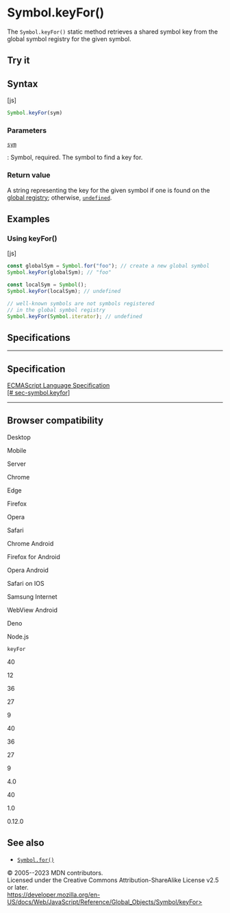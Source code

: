 Symbol.keyFor()
===============

 
The `Symbol.keyFor()` static method retrieves a shared symbol key from
the global symbol registry for the given symbol.


 
Try it 
------

 



 
Syntax
------

 
 
 
[js]


```js
Symbol.keyFor(sym)
```




 
### Parameters

 

[`sym`](#sym)

:   Symbol, required. The symbol to find a key for.



 
### Return value 

 
A string representing the key for the given symbol if one is found on
the [global
registry](../symbol#shared_symbols_in_the_global_symbol_registry);
otherwise, [`undefined`](../undefined).



 
Examples
--------


 
### Using keyFor() 

 
 
 
[js]


```js
const globalSym = Symbol.for("foo"); // create a new global symbol
Symbol.keyFor(globalSym); // "foo"

const localSym = Symbol();
Symbol.keyFor(localSym); // undefined

// well-known symbols are not symbols registered
// in the global symbol registry
Symbol.keyFor(Symbol.iterator); // undefined
```




Specifications
--------------

 
  -----------------------------------------------------------------------------------------------------------
  Specification
  -----------------------------------------------------------------------------------------------------------
  [ECMAScript Language Specification\
  [\#
  sec-symbol.keyfor]](https://tc39.es/ecma262/multipage/fundamental-objects.html#sec-symbol.keyfor)

  -----------------------------------------------------------------------------------------------------------


Browser compatibility 
---------------------

 


Desktop

Mobile

Server

Chrome

Edge

Firefox

Opera

Safari

Chrome Android

Firefox for Android

Opera Android

Safari on IOS

Samsung Internet

WebView Android

Deno

Node.js

`keyFor`

40

12

36

27

9

40

36

27

9

4.0

40

1.0

0.12.0

 
See also 
--------

 
-   [`Symbol.for()`](for)



 
© 2005--2023 MDN contributors.\
Licensed under the Creative Commons Attribution-ShareAlike License v2.5
or later.\
https://developer.mozilla.org/en-US/docs/Web/JavaScript/Reference/Global_Objects/Symbol/keyFor>

